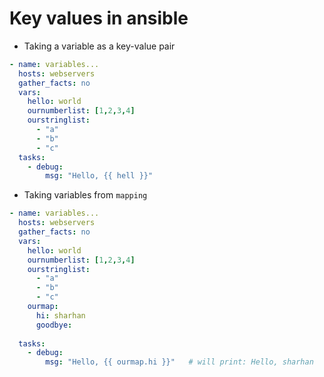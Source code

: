 
# Key values in ansible
- Taking a variable as a key-value pair
```yml
- name: variables...
  hosts: webservers
  gather_facts: no
  vars:
    hello: world
    ournumberlist: [1,2,3,4]
    ourstringlist:
      - "a"
      - "b"
      - "c"
  tasks:
    - debug:
        msg: "Hello, {{ hell }}"
```

- Taking variables from `mapping`
```yml
- name: variables...
  hosts: webservers
  gather_facts: no
  vars:
    hello: world
    ournumberlist: [1,2,3,4]
    ourstringlist:
      - "a"
      - "b"
      - "c"
    ourmap:
      hi: sharhan
      goodbye:
        
  tasks:
    - debug:
        msg: "Hello, {{ ourmap.hi }}"   # will print: Hello, sharhan

```